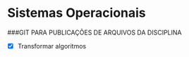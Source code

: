 # Sistemas Operacionais
###GIT PARA PUBLICAÇÕES DE ARQUIVOS DA DISCIPLINA
- [x] Transformar algoritmos
